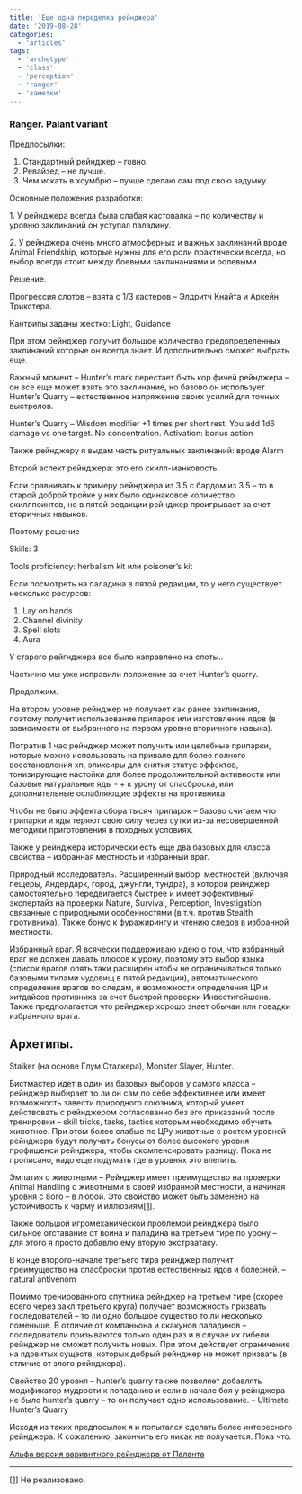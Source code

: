 ```yaml
---
title: 'Еще одна переделка рейнджера'
date: '2019-08-28'
categories:
  - 'articles'
tags:
  - 'archetype'
  - 'class'
  - 'perception'
  - 'ranger'
  - 'заметки'
---
```


### Ranger. Palant variant

Предпосылки:

1. Стандартный рейнджер – говно.
2. Ревайзед – не лучше.
3. Чем искать в хоумбрю – лучше сделаю сам под свою задумку.

Основные положения разработки:

1\. У рейнджера всегда была слабая кастовалка – по количеству и уровню заклинаний он уступал паладину.

2\. У рейнджера очень много атмосферных и важных заклинаний вроде Animal Friendship, которые нужны для его роли практически всегда, но выбор всегда стоит между боевыми заклинаниями и ролевыми.

Решение.

Прогрессия слотов – взята с 1/3 кастеров – Элдритч Кнайта и Аркейн Трикстера.

Кантрипы заданы жестко: Light, Guidance

При этом рейнджер получит большое количество предопределенных заклинаний которые он всегда знает. И дополнительно сможет выбрать еще.

Важный момент – Hunter’s mark перестает быть кор фичей рейнджера – он все еще может взять это заклинание, но базово он использует Hunter’s Quarry – естественное напряжение своих усилий для точных выстрелов.

Hunter’s Quarry – Wisdom modifier +1 times per short rest. You add 1d6 damage vs one target. No concentration. Activation: bonus action

Также рейнджеру я выдам часть ритуальных заклинаний: вроде Alarm

Второй аспект рейнджера: это его скилл-манковость.

Если сравнивать к примеру рейнджера из 3.5 с бардом из 3.5 – то в старой доброй тройке у них было одинаковое количество скиллпоинтов, но в пятой редакции рейнджер проигрывает за счет вторичных навыков.

Поэтому решение

Skills: 3

Tools proficiency: herbalism kit или poisoner’s kit

Если посмотреть на паладина в пятой редакции, то у него существует несколько ресурсов:

1. Lay on hands
2. Channel divinity
3. Spell slots
4. Aura

У старого рейгнджера все было направлено на слоты..

Частично мы уже исправили положение за счет Hunter’s quarry.

Продолжим.

На втором уровне рейнджер не получает как ранее заклинания, поэтому получит использование припарок или изготовление ядов (в зависимости от выбранного на первом уровне вторичного навыка).

Потратив 1 час рейнджер может получить или целебные припарки, которые можно использовать на привале для более полного восстановления хп, эликсиры для снятия статус эффектов, тонизирующие настойки для более продолжительной активности или базовые натуральные яды - + к урону от спасброска, или дополнительные ослабляющие эффекты на противника.

Чтобы не было эффекта сбора тысяч припарок – базово считаем что припарки и яды теряют свою силу через сутки из-за несовершенной методики приготовления в походных условиях.

Также у рейнджера исторически есть еще два базовых для класса свойства – избранная местность и избранный враг.

Природный исследователь. Расширенный выбор  местностей (включая пещеры, Андердарк, город, джунгли, тундра), в которой рейнджер самостоятельно передвигается быстрее и имеет эффективный экспертайз на проверки Nature, Survival, Perception, Investigation связанные с природными особенностями (в т.ч. против Stealth противника). Также бонус к фуражирингу и чтению следов в избранной местности.

Избранный враг. Я всячески поддерживаю идею о том, что избранный враг не должен давать плюсов к урону, поэтому это выбор языка (список врагов опять таки расширен чтобы не ограничиваться только базовыми типами чудовищ в пятой редакции), автоматического определения врагов по следам, и возможности определения ЦР и хитдайсов противника за счет быстрой проверки Инвестигейшена. Также предполагается что рейнджер хорошо знает обычаи или повадки избранного врага.

## Архетипы.

Stalker (на основе Глум Сталкера), Monster Slayer, Hunter.

Бистмастер идет в один из базовых выборов у самого класса – рейнджер выбирает то ли он сам по себе эффективнее или имеет возможность завести природного союзника, который умеет действовать с рейнджером согласованно без его приказаний после тренировки – skill tricks, tasks, tactics которым необходимо обучить животное. При этом более слабые по ЦРу животные с ростом уровней рейнджера будут получать бонусы от более высокого уровня профишенси рейнджера, чтобы скомпенсировать разницу. Пока не прописано, надо еще подумать где в уровнях это влепить.

Эмпатия с животными – Рейнджер имеет преимущество на проверки Animal Handling с животными в своей избранной местности, а начиная уровня с 8ого – в любой. Это свойство может быть заменено на устойчивость к чарму и иллюзиям[\[1\]](#_ftn1).

Также большой игромеханической проблемой рейнджера было сильное отставание от воина и паладина на третьем тире по урону – для этого я просто добавлю ему вторую экстраатаку.

В конце второго-начале третьего тира рейнджер получит преимущество на спасброски против естественных ядов и болезней. – natural antivenom

Помимо тренированного спутника рейнджер на третьем тире (скорее всего через закл третьего круга) получает возможность призвать последователей – то ли одно большое существо то ли несколько поменьше. В отличие от компаньона и скакунов паладинов – последователи призываются только один раз и в случае их гибели рейнджер не сможет получить новых. При этом действует ограничение на ядовитых существ, которых добрый рейнджер не может призвать (в отличие от злого рейнджера).

Свойство 20 уровня – hunter’s quarry также позволяет добавлять модификатор мудрости к попаданию и если в начале боя у рейнджера не было hunter’s quarry – то он получает одно использование. – Ultimate Hunter’s Quarry

Исходя из таких предпосылок я и попытался сделать более интересного рейнджера. К сожалению, закончить его никак не получается. Пока что.

[Альфа версия вариантного рейнджера от Паланта](https://1drv.ms/w/s!Atcrhwwo1lBAxLppVVABXTY_ftoLAQ)

---

[\[1\]](#_ftnref1) Не реализовано.
